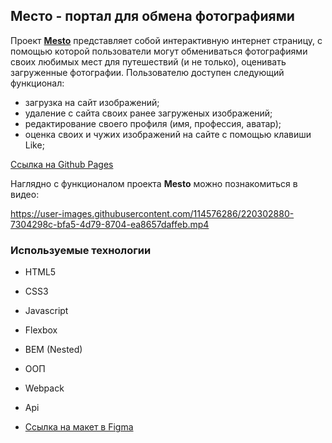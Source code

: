 ## Место - портал для обмена фотографиями

Проект [**Mesto**](https://mikhailyandex.github.io/mesto/) представляет собой интерактивную интернет страницу, с помощью которой пользователи могут обмениваться фотографиями своих любимых мест для путешествий (и не только), оценивать загруженные фотографии. 
Пользователю доступен следующий функционал: 
- загрузка на сайт изображений;
- удаление с сайта своих ранее загруженых изображений;
- редактирование своего профиля (имя, профессия, аватар);
- оценка своих и чужих изображений на сайте с помощью клавиши Like;

[Ссылка на Github Pages](https://mikhailyandex.github.io/mesto/)

Наглядно c функционалом проекта **Mesto** можно познакомиться в видео:

https://user-images.githubusercontent.com/114576286/220302880-7304298c-bfa5-4d79-8704-ea8657daffeb.mp4

### Используемые технологии
* HTML5
* CSS3
* Javascript
* Flexbox
* BEM (Nested)
* ООП
* Webpack
* Api

* [Ссылка на макет в Figma](https://www.figma.com/file/2cn9N9jSkmxD84oJik7xL7/JavaScript.-Sprint-4?node-id=0%3A1)
